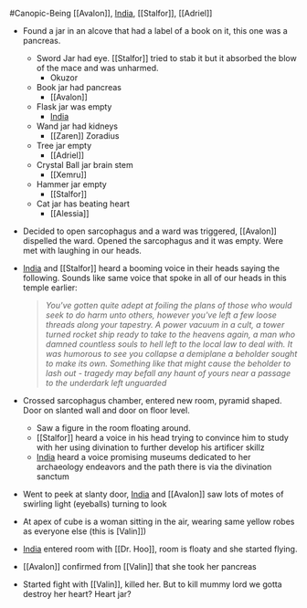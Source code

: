 #Canopic-Being 
[[Avalon]], [India](PCs/Current/India.md), [[Stalfor]], [[Adriel]]

- Found a jar in an alcove that had a label of a book on it, this one was a pancreas.
	- Sword Jar had eye. [[Stalfor]] tried to stab it but it absorbed the blow of the mace and was unharmed.
		- Okuzor
	- Book jar had pancreas
		- [[Avalon]]
	- Flask jar was empty
		- [India](PCs/Current/India.md)
	- Wand jar had kidneys
		- [[Zaren]] Zoradius
	- Tree jar empty
		- [[Adriel]]
	- Crystal Ball jar brain stem
		- [[Xemru]]
	- Hammer jar empty
		- [[Stalfor]]
	- Cat jar has beating heart
		- [[Alessia]]

- Decided to open sarcophagus and a ward was triggered, [[Avalon]] dispelled the ward. Opened the sarcophagus and it was empty. Were met with laughing in our heads.
- [India](PCs/Current/India.md) and [[Stalfor]] heard a booming voice in their heads saying the following. Sounds like same voice that spoke in all of our heads in this temple earlier:
	> _You've gotten quite adept at foiling the plans of those who would seek to do harm unto others, however you've left a few loose threads along your tapestry. A power vacuum in a cult, a tower turned rocket ship ready to take to the heavens again, a man who damned countless souls to hell left to the local law to deal with. It was humorous to see you collapse a demiplane a beholder sought to make its own. Something like that might cause the beholder to lash out - tragedy may befall any haunt of yours near a passage to the underdark left unguarded_

- Crossed sarcophagus chamber, entered new room, pyramid shaped. Door on slanted wall and door on floor level.
	- Saw a figure in the room floating around.
	- [[Stalfor]] heard a voice in his head trying to convince him to study with her using divination to further develop his artificer skillz
	- [India](PCs/Current/India.md) heard a voice promising museums dedicated to her archaeology endeavors and the path there is via the divination sanctum

- Went to peek at slanty door, [India](PCs/Current/India.md) and [[Avalon]] saw lots of motes of swirling light (eyeballs) turning to look 
- At apex of cube is a woman sitting in the air, wearing same yellow robes as everyone else (this is [Valin]])
- [India](PCs/Current/India.md) entered room with [[Dr. Hoo]], room is floaty and she started flying.

- [[Avalon]] confirmed from [[Valin]] that she took her pancreas

- Started fight with [[Valin]], killed her. But to kill mummy lord we gotta destroy her heart? Heart jar?